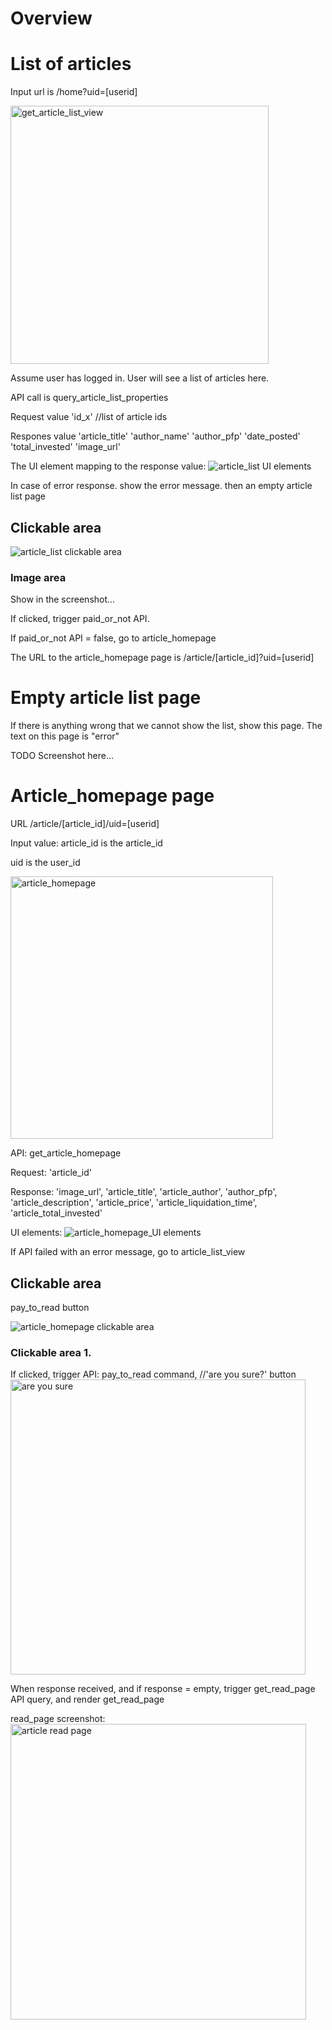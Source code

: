 # Overview

# List of articles
Input url is /home?uid=[userid]

<img width="413" alt="get_article_list_view" src="https://user-images.githubusercontent.com/17632589/163287942-eb1ba918-756d-40c2-9fe5-b5de84098d96.png">

Assume user has logged in. User will see a list of articles here.

API call is query_article_list_properties

Request value 'id_x' //list of article ids

Respones value 'article_title' 'author_name' 'author_pfp' 'date_posted' 'total_invested' 'image_url'

The UI element mapping to the response value:
![article_list UI elements](https://user-images.githubusercontent.com/17632589/163289703-5ac353a4-500d-46f1-8f96-edb3b9fd318b.jpeg)


In case of error response. show the error message. then an empty article list page

## Clickable area 
![article_list clickable area](https://user-images.githubusercontent.com/17632589/163292189-bd1755cd-507e-416e-82f9-39ab6716466b.jpeg)

### Image area
Show in the screenshot...

If clicked, trigger paid_or_not API. 

If paid_or_not API = false, go to article_homepage

The URL to the article_homepage page is /article/[article_id]?uid=[userid]


# Empty article list page
If there is anything wrong that we cannot show the list, show this page.
The text on this page is "error"

TODO Screenshot here...

# Article_homepage page

URL /article/[article_id]/uid=[userid]

Input value: article_id is the article_id

uid is the user_id

<img width="420" alt="article_homepage" src="https://user-images.githubusercontent.com/17632589/163291830-904ef29a-4128-4152-8253-59ae128daf44.png">

API: get_article_homepage

Request: 'article_id'

Response: 'image_url', 'article_title', 'article_author', 'author_pfp', 'article_description', 'article_price', 'article_liquidation_time', 'article_total_invested'

UI elements:
![article_homepage_UI elements](https://user-images.githubusercontent.com/17632589/163291846-afc8f054-d6a8-4df5-a4af-35cab5fea582.jpeg)


If API failed with an error message, go to article_list_view


## Clickable area

pay_to_read button

![article_homepage clickable area](https://user-images.githubusercontent.com/17632589/163291842-b3e7c0a0-3e47-478c-bee2-d3bfd2d5ba58.jpeg)


### Clickable area 1.
If clicked, trigger API: pay_to_read command, 
//'are you sure?' button
<img width="472" alt="are you sure" src="https://user-images.githubusercontent.com/17632589/163291813-0111bf74-5b2d-4a7b-b678-10e393be5a26.png">

When response received, and if response = empty, trigger get_read_page API query, and render get_read_page

read_page screenshot:
<img width="473" alt="article read page" src="https://user-images.githubusercontent.com/17632589/163291858-bb93fc56-3a41-4abf-b9c3-b0dbb3ac6594.png">

